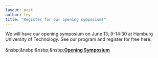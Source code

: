 ```yaml
---
layout: post
author: fey
title: "Register for our opening symposium!"
---
```


We will have our opening symposium on June 13, 9-14:30 at Hamburg University of Technology.
See our program and register for free here:
<br>
<br>
&nsbp;&nsbp;&nsbp;&nsbp;<b>[Opening Symposium](https://rtg-cause.github.io/symposium)</b>

